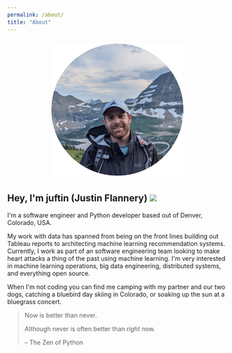 ```yaml
---
permalink: /about/
title: "About"
---
```


<style>

    .about-picture {
        max-width: 60%;
        max-height: 60%;
        padding: 2%;
        display: block;
        margin: auto;
    }

</style>

<p align="center">
<img src="https://raw.githubusercontent.com/juftin/juftin/main/static/justin_flannery.png"
     alt="juftin"
     class="about-picture">
</p>

## Hey, I'm juftin (Justin Flannery) <img src="https://media.giphy.com/media/hvRJCLFzcasrR4ia7z/giphy.gif" width="30px">

I'm a software engineer and Python developer based out of Denver, Colorado, USA.

My work with data has spanned from being on the front lines building out Tableau reports to
architecting machine learning recommendation systems. Currently, I work as part of an software
engineering team looking to make heart attacks a thing of the past using machine learning. I'm very
interested in machine learning operations, big data engineering, distributed systems, and everything
open source.

When I'm not coding you can find me camping with my partner and our two dogs, catching a bluebird
day skiing in Colorado, or soaking up the sun at a bluegrass concert.

> Now is better than never.
>
> Although never is often better than _right_ now.
>
> – The Zen of Python
